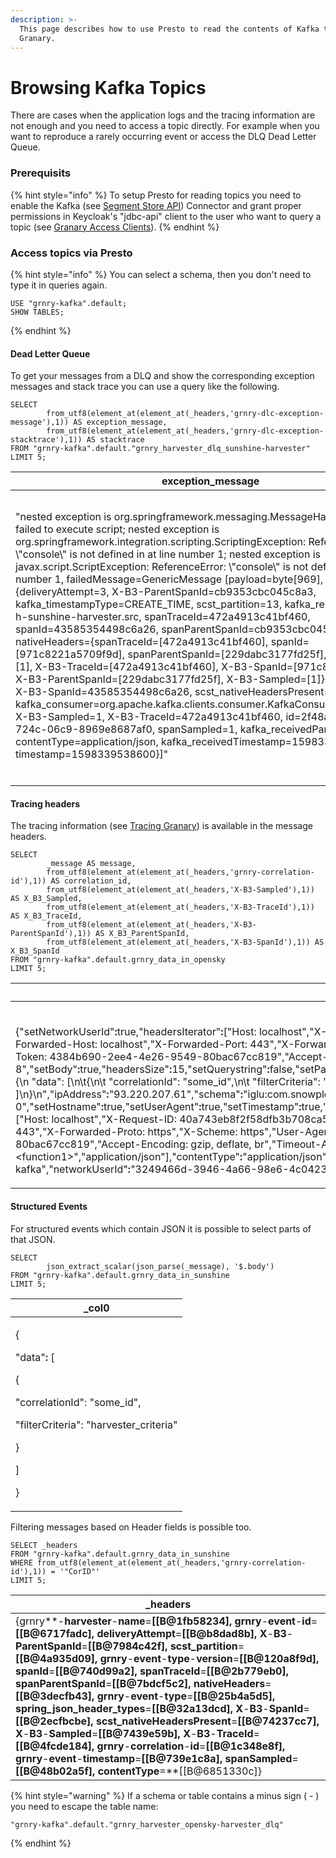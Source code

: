 ```yaml
---
description: >-
  This page describes how to use Presto to read the contents of Kafka topics in
  Granary.
---
```


# Browsing Kafka Topics

There are cases when the application logs and the tracing information are not enough and you need to access a topic directly. For example when you want to reproduce a rarely occurring event or access the DLQ Dead Letter Queue.

### Prerequisits

{% hint style="info" %}
To setup Presto for reading topics you need to enable the Kafka (see [Segment Store API](broken-reference)) Connector and grant proper permissions in Keycloak's "jdbc-api" client to the user who want to query a topic (see [Granary Access Clients](../../operator-reference/identity-and-access-management/granary-access-clients.md#jdbc-api-a-k-a-segment-store-api)).
{% endhint %}

### Access topics via Presto

{% hint style="info" %}
You can select a schema, then you don't need to type it in queries again.

```
USE "grnry-kafka".default;
SHOW TABLES;
```
{% endhint %}

#### Dead Letter Queue

To get your messages from a DLQ and show the corresponding exception messages and stack trace you can use a query like the following.

```
SELECT 
        from_utf8(element_at(element_at(_headers,'grnry-dlc-exception-message'),1)) AS exception_message,
        from_utf8(element_at(element_at(_headers,'grnry-dlc-exception-stacktrace'),1)) AS stacktrace
FROM "grnry-kafka".default."grnry_harvester_dlq_sunshine-harvester" 
LIMIT 5;
```

| exception\_message                                                                                                                                                                                                                                                                                                                                                                                                                                                                                                                                                                                                                                                                                                                                                                                                                                                                                                                                                                                                                                                                                                                                                                                                                                                                                                                                                       | stacktrace                                                                                                                                                                                                                                                                                                                                                                                                                                                                                                                                                                                                                                                                                                                                                                                                                                                                                                                                                                                                                                                                                                                                                                                                                                                                                                                                                                                                                                                                                                                                                                                                                                                                                                                                                                                                                                                                                                                                                                                                                                                                                                                                                                                                                                                                                                                                                                                                                                                                                                                                                                                                                                                                                                                                                                                                                                                                                                                                                                                                                                                                                                                                                                                                      |
| ------------------------------------------------------------------------------------------------------------------------------------------------------------------------------------------------------------------------------------------------------------------------------------------------------------------------------------------------------------------------------------------------------------------------------------------------------------------------------------------------------------------------------------------------------------------------------------------------------------------------------------------------------------------------------------------------------------------------------------------------------------------------------------------------------------------------------------------------------------------------------------------------------------------------------------------------------------------------------------------------------------------------------------------------------------------------------------------------------------------------------------------------------------------------------------------------------------------------------------------------------------------------------------------------------------------------------------------------------------------------ | --------------------------------------------------------------------------------------------------------------------------------------------------------------------------------------------------------------------------------------------------------------------------------------------------------------------------------------------------------------------------------------------------------------------------------------------------------------------------------------------------------------------------------------------------------------------------------------------------------------------------------------------------------------------------------------------------------------------------------------------------------------------------------------------------------------------------------------------------------------------------------------------------------------------------------------------------------------------------------------------------------------------------------------------------------------------------------------------------------------------------------------------------------------------------------------------------------------------------------------------------------------------------------------------------------------------------------------------------------------------------------------------------------------------------------------------------------------------------------------------------------------------------------------------------------------------------------------------------------------------------------------------------------------------------------------------------------------------------------------------------------------------------------------------------------------------------------------------------------------------------------------------------------------------------------------------------------------------------------------------------------------------------------------------------------------------------------------------------------------------------------------------------------------------------------------------------------------------------------------------------------------------------------------------------------------------------------------------------------------------------------------------------------------------------------------------------------------------------------------------------------------------------------------------------------------------------------------------------------------------------------------------------------------------------------------------------------------------------------------------------------------------------------------------------------------------------------------------------------------------------------------------------------------------------------------------------------------------------------------------------------------------------------------------------------------------------------------------------------------------------------------------------------------------------------------------------------------- |
| "nested exception is org.springframework.messaging.MessageHandlingException: failed to execute script; nested exception is org.springframework.integration.scripting.ScriptingException: ReferenceError: \\"console\\" is not defined in  at line number 1; nested exception is javax.script.ScriptException: ReferenceError: \\"console\\" is not defined in  at line number 1, failedMessage=GenericMessage \[payload=byte\[969], headers={deliveryAttempt=3, X-B3-ParentSpanId=cb9353cbc045c8a3, kafka\_timestampType=CREATE\_TIME, scst\_partition=13, kafka\_receivedTopic=g-h-sunshine-harvester.src, spanTraceId=472a4913c41bf460, spanId=43585354498c6a26, spanParentSpanId=cb9353cbc045c8a3, nativeHeaders={spanTraceId=\[472a4913c41bf460], spanId=\[971c8221a5709f9d], spanParentSpanId=\[229dabc3177fd25f], spanSampled=\[1], X-B3-TraceId=\[472a4913c41bf460], X-B3-SpanId=\[971c8221a5709f9d], X-B3-ParentSpanId=\[229dabc3177fd25f], X-B3-Sampled=\[1]}, kafka\_offset=1, X-B3-SpanId=43585354498c6a26, scst\_nativeHeadersPresent=true, kafka\_consumer=org.apache.kafka.clients.consumer.KafkaConsumer@6d5ae700, X-B3-Sampled=1, X-B3-TraceId=472a4913c41bf460, id=2f48a995-2ae7-724c-06c9-8969e8687af0, spanSampled=1, kafka\_receivedPartitionId=13, contentType=application/json, kafka\_receivedTimestamp=1598339535560, timestamp=1598339538600}]" | "org.springframework.messaging.MessageHandlingException: nested exception is org.springframework.messaging.MessageHandlingException: failed to execute script; nested exception is org.springframework.integration.scripting.ScriptingException: ReferenceError: \\"console\\" is not defined in  at line number 1; nested exception is javax.script.ScriptException: ReferenceError: \\"console\\" is not defined in  at line number 1, failedMessage=GenericMessage \[payload=byte\[969], headers={deliveryAttempt=3, X-B3-ParentSpanId=cb9353cbc045c8a3, kafka_timestampType=CREATETIME, scstpartition=13, kafka\_receivedTopic=g-h-sunshine-harvester.src, spanTraceId=472a4913c41bf460, spanId=43585354498c6a26, spanParentSpanId=cb9353cbc045c8a3, nativeHeaders={spanTraceId=\[472a4913c41bf460], spanId=\[971c8221a5709f9d], spanParentSpanId=\[229dabc3177fd25f], spanSampled=\[1], X-B3-TraceId=\[472a4913c41bf460], X-B3-SpanId=\[971c8221a5709f9d], X-B3-ParentSpanId=\[229dabc3177fd25f], X-B3-Sampled=\[1]}, kafka\_offset=1, X-B3-SpanId=43585354498c6a26, scst\_nativeHeadersPresent=true, kafka\_consumer=org.apache.kafka.clients.consumer.KafkaConsumer@6d5ae700, X-B3-Sampled=1, X-B3-TraceId=472a4913c41bf460, id=2f48a995-2ae7-724c-06c9-8969e8687af0, spanSampled=1, kafka\_receivedPartitionId=13, contentType=application/json, kafka\_receivedTimestamp=1598339535560, timestamp=1598339538600}], failedMessage=GenericMessage \[payload=byte\[969], headers={deliveryAttempt=3, X-B3-ParentSpanId=cb9353cbc045c8a3, kafka\_timestampType=CREATE\_TIME, scst\_partition=13, kafka\_receivedTopic=g-h-sunshine-harvester.src, spanTraceId=472a4913c41bf460, spanId=43585354498c6a26, spanParentSpanId=cb9353cbc045c8a3, nativeHeaders={spanTraceId=\[472a4913c41bf460], spanId=\[971c8221a5709f9d], spanParentSpanId=\[229dabc3177fd25f], spanSampled=\[1], X-B3-TraceId=\[472a4913c41bf460], X-B3-SpanId=\[971c8221a5709f9d], X-B3-ParentSpanId=\[229dabc3177fd25f], X-B3-Sampled=\[1]}, kafka\_offset=1, X-B3-SpanId=43585354498c6a26, scst\_nativeHeadersPresent=true, kafka\_consumer=org.apache.kafka.clients.consumer.KafkaConsumer@6d5ae700, X-B3-Sampled=1, X-B3-TraceId=472a4913c41bf460, id=2f48a995-2ae7-724c-06c9-8969e8687af0, spanSampled=1, kafka\_receivedPartitionId=13, contentType=application/json, kafka\_receivedTimestamp=1598339535560, timestamp=1598339538600}]\n\tat org.springframework.integration.handler.MethodInvokingMessageProcessor.processMessage(MethodInvokingMessageProcessor.java:109)\n\tat org.springframework.integration.handler.ServiceActivatingHandler.handleRequestMessage(ServiceActivatingHandler.java:93)\n\tat org.springframework.integration.handler.AbstractReplyProducingMessageHandler.handleMessageInternal(AbstractReplyProducingMessageHandler.java:123)\n\tat org.springframework.integration.handler.AbstractMessageHandler.handleMessage(AbstractMessageHandler.java:162)\n\tat org.springframework.integration.dispatcher.AbstractDispatcher.tryOptimizedDispatch(AbstractDispatcher.java:115)\n\tat org.springframework.integration.dispatcher.UnicastingDispatcher.doDispatch(UnicastingDispatcher.java:132)\n\tat _ |
|                                                                                                                                                                                                                                                                                                                                                                                                                                                                                                                                                                                                                                                                                                                                                                                                                                                                                                                                                                                                                                                                                                                                                                                                                                                                                                                                                                          |                                                                                                                                                                                                                                                                                                                                                                                                                                                                                                                                                                                                                                                                                                                                                                                                                                                                                                                                                                                                                                                                                                                                                                                                                                                                                                                                                                                                                                                                                                                                                                                                                                                                                                                                                                                                                                                                                                                                                                                                                                                                                                                                                                                                                                                                                                                                                                                                                                                                                                                                                                                                                                                                                                                                                                                                                                                                                                                                                                                                                                                                                                                                                                                                                 |

#### Tracing headers

The tracing information (see [Tracing Granary](tracing-granary.md#introduction)) is available in the message headers.

```
SELECT 
        _message AS message,
        from_utf8(element_at(element_at(_headers,'grnry-correlation-id'),1)) AS correlation_id,
        from_utf8(element_at(element_at(_headers,'X-B3-Sampled'),1)) AS X_B3_Sampled,
        from_utf8(element_at(element_at(_headers,'X-B3-TraceId'),1)) AS X_B3_TraceId,
        from_utf8(element_at(element_at(_headers,'X-B3-ParentSpanId'),1)) AS X_B3_ParentSpanId,
        from_utf8(element_at(element_at(_headers,'X-B3-SpanId'),1)) AS X_B3_SpanId
FROM "grnry-kafka".default.grnry_data_in_opensky
LIMIT 5;
```

| message                                                                                                                                                                                                                                                                                                                                                                                                                                                                                                                                                                                                                                                                                                                                                                                                                                                                                                                                                                                                                                                                                                                                                                                                                                                                                                                                                                                                                                                                                                                                                                                                                                                                                                                                                                                                                                                                                                                                                                                                                                                                                                                                                                                                                                                                                                                                                                 | correlation\_id | X\_B3\_Sampled | X\_B3\_TraceId      | X\_B3\_ParentSpanId | X\_B3\_SpanId      |
| ----------------------------------------------------------------------------------------------------------------------------------------------------------------------------------------------------------------------------------------------------------------------------------------------------------------------------------------------------------------------------------------------------------------------------------------------------------------------------------------------------------------------------------------------------------------------------------------------------------------------------------------------------------------------------------------------------------------------------------------------------------------------------------------------------------------------------------------------------------------------------------------------------------------------------------------------------------------------------------------------------------------------------------------------------------------------------------------------------------------------------------------------------------------------------------------------------------------------------------------------------------------------------------------------------------------------------------------------------------------------------------------------------------------------------------------------------------------------------------------------------------------------------------------------------------------------------------------------------------------------------------------------------------------------------------------------------------------------------------------------------------------------------------------------------------------------------------------------------------------------------------------------------------------------------------------------------------------------------------------------------------------------------------------------------------------------------------------------------------------------------------------------------------------------------------------------------------------------------------------------------------------------------------------------------------------------------------------------------------------------- | --------------- | -------------- | ------------------- | ------------------- | ------------------ |
| <p><br>{"setNetworkUserId"<strong>:</strong>true,"headersIterator"<strong>:</strong>["Host: localhost","X-Request-ID: 40a743eb8f2f58dfb3b708ca503e0107","X-Real-Ip: 93.220.207.61","X-Forwarded-For: 93.220.207.61","X-Forwarded-Host: localhost","X-Forwarded-Port: 443","X-Forwarded-Proto: https","X-Scheme: https","User-Agent: PostmanRuntime/7.26.3","Accept: */*","Cache-Control: no-cache","Postman-Token: 4384b690-2ee4-4e26-9549-80bac67cc819","Accept-Encoding: gzip, deflate, br","Timeout-Access: &#x3C;function1>","application/json"],"encoding"<strong>:</strong>"UTF-8","setBody"<strong>:</strong>true,"headersSize"<strong>:</strong>15,"setQuerystring"<strong>:</strong>false,"setPath"<strong>:</strong>true,"refererUri"<strong>:</strong>null,"timestamp"<strong>:</strong>1598007049000,"path"<strong>:</strong>"/com.snowplowanalytics.snowplow/tp2","setSchema"<strong>:</strong>true,"body"<strong>:</strong>"{\n  \"data\": [\n\t{\n\t  \"correlationId\": \"some_id\",\n\t  \"filterCriteria\": \"harvester_criteria\"\n\t}\n ]\n}\n","ipAddress"<strong>:</strong>"93.220.207.61","schema"<strong>:</strong>"iglu:com.snowplowanalytics.snowplow/CollectorPayload/thrift/1-0-0","setHostname"<strong>:</strong>true,"setUserAgent"<strong>:</strong>true,"setTimestamp"<strong>:</strong>true,"setEncoding"<strong>:</strong>true,"setCollector"<strong>:</strong>true,"setRefererUri"<strong>:</strong>false,"hostname"<strong>:</strong>"localhost","setHeaders"<strong>:</strong>true,"querystring"<strong>:</strong>null,"headers"<strong>:</strong>["Host: localhost","X-Request-ID: 40a743eb8f2f58dfb3b708ca503e0107","X-Real-Ip: 93.220.207.61","X-Forwarded-For: 93.220.207.61","X-Forwarded-Host: localhost","X-Forwarded-Port: 443","X-Forwarded-Proto: https","X-Scheme: https","User-Agent: PostmanRuntime/7.26.3","Accept: */*","Cache-Control: no-cache","Postman-Token: 4384b690-2ee4-4e26-9549-80bac67cc819","Accept-Encoding: gzip, deflate, br","Timeout-Access: &#x3C;function1>","application/json"],"contentType"<strong>:</strong>"application/json","setIpAddress"<strong>:</strong>true,"userAgent"<strong>:</strong>"PostmanRuntime/7.26.3","setContentType"<strong>:</strong>true,"collector"<strong>:</strong>"ssc-0.15.0-kafka","networkUserId"<strong>:</strong>"3249466d-3946-4a66-98e6-4c0423d23f11"}</p> | "CorID"         | "1"            | "5177307fea725fe5"  | "b6a79b036931c1c3"  | "b2ed5190b23c09f3" |

#### Structured Events

For structured events which contain JSON it is possible to select parts of that JSON.

```
SELECT 
        json_extract_scalar(json_parse(_message), '$.body')
FROM "grnry-kafka".default.grnry_data_in_sunshine
LIMIT 5;
```

| \_col0                                                                                                                                                                           |
| -------------------------------------------------------------------------------------------------------------------------------------------------------------------------------- |
| <p>{</p><p>  "data"<strong>:</strong> [</p><p>    {</p><p>      "correlationId": "some_id",</p><p>      "filterCriteria": "harvester_criteria"</p><p>    }</p><p>  ]</p><p>}</p> |

Filtering messages based on Header fields is possible too.

```
SELECT _headers
FROM "grnry-kafka".default.grnry_data_in_sunshine
WHERE from_utf8(element_at(element_at(_headers,'grnry-correlation-id'),1)) = '"CorID"'
LIMIT 5;
```

| \_headers                                                                                                                                                                                                                                                                                                                                                                                                                                                                                                                                                                                                                                                                                                                                                                                                                                                                 |
| ------------------------------------------------------------------------------------------------------------------------------------------------------------------------------------------------------------------------------------------------------------------------------------------------------------------------------------------------------------------------------------------------------------------------------------------------------------------------------------------------------------------------------------------------------------------------------------------------------------------------------------------------------------------------------------------------------------------------------------------------------------------------------------------------------------------------------------------------------------------------- |
| {grnry**-**harvester**-**name**=**\[\[B@1fb58234], grnry**-**event**-**id**=**\[\[B@6717fadc], deliveryAttempt**=**\[\[B@b8dad8b], X**-**B3**-**ParentSpanId**=**\[\[B@7984c42f], scst\_partition**=**\[\[B@4a935d09], grnry**-**event**-**type**-**version**=**\[\[B@120a8f9d], spanId**=**\[\[B@740d99a2], spanTraceId**=**\[\[B@2b779eb0], spanParentSpanId**=**\[\[B@7bdcf5c2], nativeHeaders**=**\[\[B@3decfb43], grnry**-**event**-**type**=**\[\[B@25b4a5d5], spring\_json\_header\_types**=**\[\[B@32a13dcd], X**-**B3**-**SpanId**=**\[\[B@2ecfbcbe], scst\_nativeHeadersPresent**=**\[\[B@74237cc7], X**-**B3**-**Sampled**=**\[\[B@7439e59b], X**-**B3**-**TraceId**=**\[\[B@4fcde184], grnry**-**correlation**-**id**=**\[\[B@1c348e8f], grnry**-**event**-**timestamp**=**\[\[B@739e1c8a], spanSampled**=**\[\[B@48b02a5f], contentType**=**\[\[B@6851330c]} |

{% hint style="warning" %}
If a schema or table contains a minus sign ( - ) you need to escape the table name:

```
"grnry-kafka".default."grnry_harvester_opensky-harvester_dlq"
```
{% endhint %}
